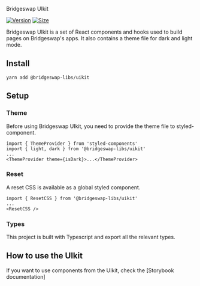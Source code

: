 Bridgeswap UIkit

[![Version](https://img.shields.io/npm/v/@bridgeswap-libs/uikit)](https://www.npmjs.com/package/@bridgeswap-libs/uikit) [![Size](https://img.shields.io/bundlephobia/min/@bridgeswap-libs/uikit)](https://www.npmjs.com/package/@bridgeswap-libs/uikit)

Bridgeswap UIkit is a set of React components and hooks used to build pages on Bridgeswap's apps. It also contains a theme file for dark and light mode.

## Install

`yarn add @bridgeswap-libs/uikit`

## Setup

### Theme

Before using Bridgeswap UIkit, you need to provide the theme file to styled-component.

```
import { ThemeProvider } from 'styled-components'
import { light, dark } from '@bridgeswap-libs/uikit'
...
<ThemeProvider theme={isDark}>...</ThemeProvider>
```

### Reset

A reset CSS is available as a global styled component.

```
import { ResetCSS } from '@bridgeswap-libs/uikit'
...
<ResetCSS />
```

### Types

This project is built with Typescript and export all the relevant types.

## How to use the UIkit

If you want to use components from the UIkit, check the [Storybook documentation]
